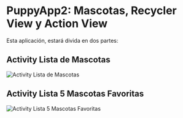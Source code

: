 # PuppyApp2: Mascotas, Recycler View y Action View

Esta aplicación, estará divida en dos partes:

## Activity Lista de Mascotas

![Activity Lista de Mascotas](https://raw.githubusercontent.com/jure-ve/PuppyApp2/master/a002.png)

## Activity Lista 5 Mascotas Favoritas

![Activity Lista 5 Mascotas Favoritas](https://raw.githubusercontent.com/jure-ve/PuppyApp2/master/a001.png)
